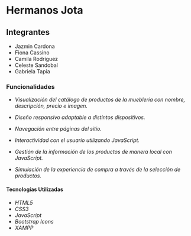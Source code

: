 # Hermanos Jota

## Integrantes

- Jazmin Cardona
- Fiona Cassino
- Camila Rodríguez
- Celeste Sandobal
- Gabriela Tapia

### Funcionalidades

- *Visualización del catálogo de productos de la mueblería con nombre, descripción, precio e imagen.*

- *Diseño responsivo adaptable a distintos dispositivos.*

- *Navegación entre páginas del sitio.*

- *Interactividad con el usuario utilizando JavaScript.*

- *Gestión de la información de los productos de manera local con JavaScript.*

- *Simulación de la experiencia de compra a través de la selección de productos.*

#### Tecnologías Utilizadas

- *HTML5*
- *CSS3*
- *JavaScript*
- *Bootstrap Icons*
- *XAMPP*
